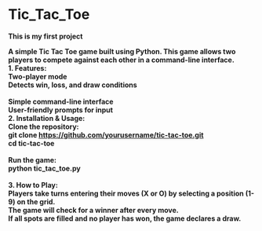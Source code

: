 # Tic_Tac_Toe
<b>This is my first project<b>

A simple Tic Tac Toe game built using Python. This game allows two players to compete against each other in a command-line interface.
<br>
<b>1. Features:<b>
<br>
  Two-player mode
<br>
  Detects win, loss, and draw conditions
<br>  
  Simple command-line interface
<br>
  User-friendly prompts for input
<br>
<b>2. Installation & Usage:<b>
<br>
  <b>Clone the repository:<b>
<br>
  git clone https://github.com/yourusername/tic-tac-toe.git
  <br>
  cd tic-tac-toe
<br>
<br>
  <b>Run the game:<b>
<br>
  python tic_tac_toe.py
<br>
<br>
<b>3. How to Play:<b>
<br>
  Players take turns entering their moves (X or O) by selecting a position (1-9) on the grid.
<br>
  The game will check for a winner after every move.
<br>
  If all spots are filled and no player has won, the game declares a draw.
